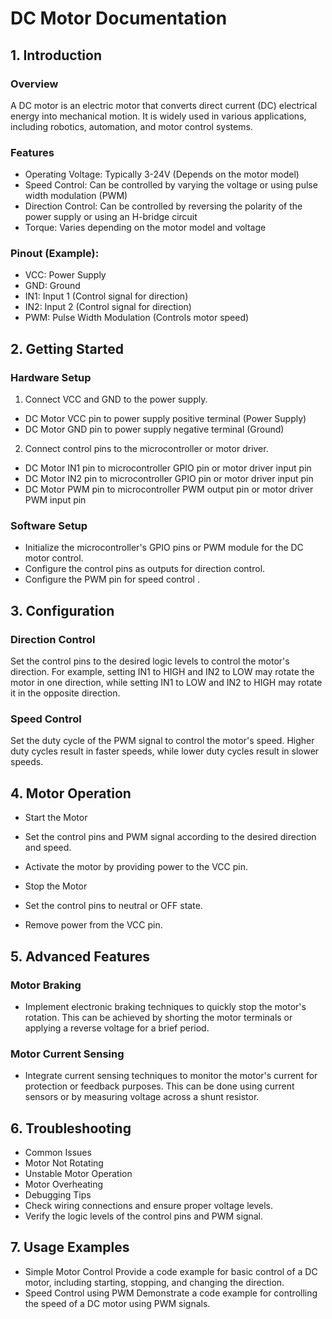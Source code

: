 # DC Motor Documentation


## 1. Introduction
### Overview
A DC motor is an electric motor that converts direct current (DC) electrical energy into mechanical motion. It is widely used in various applications, including robotics, automation, and motor control systems.

### Features
- Operating Voltage: Typically 3-24V (Depends on the motor model)
- Speed Control: Can be controlled by varying the voltage or using pulse width modulation (PWM)
- Direction Control: Can be controlled by reversing the polarity of the power supply or using an H-bridge circuit
- Torque: Varies depending on the motor model and voltage

### Pinout (Example):
- VCC: Power Supply
- GND: Ground
- IN1: Input 1 (Control signal for direction)
- IN2: Input 2 (Control signal for direction)
- PWM: Pulse Width Modulation (Controls motor speed)
## 2. Getting Started

### Hardware Setup
1. Connect VCC and GND to the power supply.
- DC Motor VCC pin to power supply positive terminal (Power Supply)
- DC Motor GND pin to power supply negative terminal (Ground)

2. Connect control pins to the microcontroller or motor driver.
- DC Motor IN1 pin to microcontroller GPIO pin or motor driver input pin
- DC Motor IN2 pin to microcontroller GPIO pin or motor driver input pin
- DC Motor PWM pin to microcontroller PWM output pin or motor driver PWM input pin

### Software Setup
- Initialize the microcontroller's GPIO pins or PWM module for the DC motor control.
- Configure the control pins as outputs for direction control.
- Configure the PWM pin for speed control .

## 3. Configuration

### Direction Control
Set the control pins to the desired logic levels to control the motor's direction.
For example, setting IN1 to HIGH and IN2 to LOW may rotate the motor in one direction, while setting IN1 to LOW and IN2 to HIGH may rotate it in the opposite direction.

### Speed Control
Set the duty cycle of the PWM signal to control the motor's speed. Higher duty cycles result in faster speeds, while lower duty cycles result in slower speeds.

## 4. Motor Operation

- Start the Motor
- Set the control pins and PWM signal according to the desired direction and speed.
- Activate the motor by providing power to the VCC pin.
- Stop the Motor
- Set the control pins to neutral or OFF state.

- Remove power from the VCC pin.
## 5. Advanced Features
### Motor Braking
- Implement electronic braking techniques to quickly stop the motor's rotation.
This can be achieved by shorting the motor terminals or applying a reverse voltage for a brief period.
### Motor Current Sensing
- Integrate current sensing techniques to monitor the motor's current for protection or feedback purposes.
This can be done using current sensors or by measuring voltage across a shunt resistor.

## 6. Troubleshooting
- Common Issues
- Motor Not Rotating
- Unstable Motor Operation
- Motor Overheating
- Debugging Tips
- Check wiring connections and ensure proper voltage levels.
- Verify the logic levels of the control pins and PWM signal.

## 7. Usage Examples
- Simple Motor Control
Provide a code example for basic control of a DC motor, including starting, stopping, and changing the direction.
- Speed Control using PWM
Demonstrate a code example for controlling the speed of a DC motor using PWM signals.
